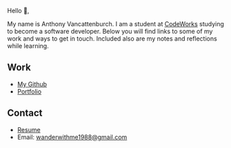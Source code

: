 Hello 👋, 

My name is Anthony Vancattenburch. I am a student at [CodeWorks](https://boisecodeworks.com) studying to become a software developer. Below you will find links to some of my work and ways to get in touch. Included also are my notes and reflections while learning. 

## Work

* [My Github](https://github.com/AJVancattenburch)
* [Portfolio](https://AJVancattenburch.github.io/)

## Contact

* [Resume](https://AJVancattenburch.github.io/resume)
* Email: wanderwithme1988@gmail.com
